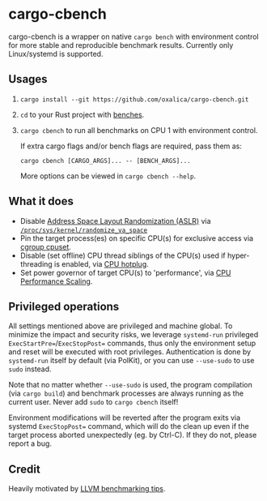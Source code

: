 # cargo-cbench

cargo-cbench is a wrapper on native `cargo bench` with environment control for
more stable and reproducible benchmark results.
Currently only Linux/systemd is supported.

## Usages

1. `cargo install --git https://github.com/oxalica/cargo-cbench.git`
1. `cd` to your Rust project with [benches](cargo-bench).
1. `cargo cbench` to run all benchmarks on CPU 1 with environment control.

   If extra cargo flags and/or bench flags are required, pass them as:

   `cargo cbench [CARGO_ARGS]... -- [BENCH_ARGS]...`

   More options can be viewed in `cargo cbench --help`.

## What it does

- Disable [Address Space Layout Randomization (ASLR)][aslr] via
  [`/proc/sys/kernel/randomize_va_space`][randomize_va_space]
- Pin the target process(es) on specific CPU(s) for exclusive access via
  [cgroup cpuset][cpuset].
- Disable (set offline) CPU thread siblings of the CPU(s) used if
  hyper-threading is enabled, via [CPU hotplug][cpu-hotplug].
- Set power governor of target CPU(s) to 'performance', via [CPU Performance Scaling][cpufreq].

## Privileged operations

All settings mentioned above are privileged and machine global. To minimize the
impact and security risks, we leverage `systemd-run` privileged
`ExecStartPre=`/`ExecStopPost=` commands, thus only the environment setup and
reset will be executed with root privileges. Authentication is done by
`systemd-run` itself by default (via PolKit), or you can use `--use-sudo` to
use `sudo` instead.

Note that no matter whether `--use-sudo` is used, the program compilation (via
`cargo build`) and benchmark processes are always running as the current user.
Never add `sudo` to `cargo cbench` itself!

Environment modifications will be reverted after the program exits via systemd
`ExecStopPost=` command, which will do the clean up even if the target process
aborted unexpectedly (eg. by Ctrl-C). If they do not, please report a bug.

## Credit

Heavily motivated by [LLVM benchmarking tips][llvm-tips].

[cargo-bench]: https://doc.rust-lang.org/cargo/reference/profiles.html#bench
[aslr]: https://en.wikipedia.org/wiki/Address_space_layout_randomization
[randomize_va_space]: https://www.kernel.org/doc/html/latest/admin-guide/sysctl/kernel.html#randomize-va-space
[cpuset]: https://www.kernel.org/doc/html/latest/admin-guide/cgroup-v2.html#cpuset-interface-files
[cpu-hotplug]: https://www.kernel.org/doc/html/latest/core-api/cpu_hotplug.html#using-cpu-hotplug
[cpufreq]: https://www.kernel.org/doc/html/latest/admin-guide/pm/cpufreq.html#policy-interface-in-sysfs
[llvm-tips]: https://llvm.org/docs/Benchmarking.html
